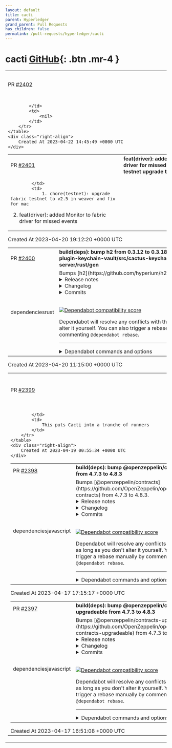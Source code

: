 ```yaml
---
layout: default
title: cacti
parent: Hyperledger
grand_parent: Pull Requests
has_children: false
permalink: /pull-requests/hyperledger/cacti
---
```


# cacti <span class="fs-3 right-align">[GitHub](https://github.com/hyperledger/cacti){: .btn .mr-4 }</span>


<div>
    <table>
        <tr>
            <td>
                PR <a href="https://github.com/hyperledger/cacti/pull/2402" class=".btn">#2402</a>
            </td>
            <td>
                <b>
                    chore(ci): revert to free runners
                </b>
            </td>
        </tr>
        <tr>
            <td>
                
            </td>
            <td>
                <nil>
            </td>
        </tr>
    </table>
    <div class="right-align">
        Created At 2023-04-22 14:45:49 +0000 UTC
    </div>
</div>

<div>
    <table>
        <tr>
            <td>
                PR <a href="https://github.com/hyperledger/cacti/pull/2401" class=".btn">#2401</a>
            </td>
            <td>
                <b>
                    feat(driver): added Monitor to fabric driver for missed events and fabric testnet upgrade to 2.5
                </b>
            </td>
        </tr>
        <tr>
            <td>
                
            </td>
            <td>
                1. chore(testnet): upgrade fabric testnet to v2.5 in weaver and fix for mac
2. feat(driver): added Monitor to fabric driver for missed events
            </td>
        </tr>
    </table>
    <div class="right-align">
        Created At 2023-04-20 19:12:20 +0000 UTC
    </div>
</div>

<div>
    <table>
        <tr>
            <td>
                PR <a href="https://github.com/hyperledger/cacti/pull/2400" class=".btn">#2400</a>
            </td>
            <td>
                <b>
                    build(deps): bump h2 from 0.3.12 to 0.3.18 in /packages/cactus-plugin-keychain-vault/src/cactus-keychain-vault-server/rust/gen
                </b>
            </td>
        </tr>
        <tr>
            <td>
                <span class="chip">dependencies</span><span class="chip">rust</span>
            </td>
            <td>
                Bumps [h2](https://github.com/hyperium/h2) from 0.3.12 to 0.3.18.
<details>
<summary>Release notes</summary>
<p><em>Sourced from <a href="https://github.com/hyperium/h2/releases">h2's releases</a>.</em></p>
<blockquote>
<h2>v0.3.18</h2>
<h2>What's Changed</h2>
<ul>
<li>fix: pending-accept remotely-reset streams pattern was checking is_local by <a href="https://github.com/seanmonstar"><code>@​seanmonstar</code></a> in <a href="https://redirect.github.com/hyperium/h2/pull/676">hyperium/h2#676</a></li>
</ul>
<h2>v0.3.17</h2>
<h2>What's Changed</h2>
<ul>
<li>Add <code>Error::is_library()</code> method to check if the originated inside <code>h2</code>.</li>
<li>Add <code>max_pending_accept_reset_streams(usize)</code> option to client and server
builders.</li>
<li>Fix theoretical memory growth when receiving too many HEADERS and then
RST_STREAM frames faster than an application can accept them off the queue.
(CVE-2023-26964)</li>
</ul>
<h2>v0.3.16</h2>
<h2>What's Changed</h2>
<ul>
<li>Set <code>Protocol</code> extension on requests when received Extended CONNECT requests.</li>
<li>Remove <code>B: Unpin + 'static</code> bound requiremented of bufs</li>
<li>Fix releasing of frames when stream is finished, reducing memory usage.</li>
<li>Fix panic when trying to send data and connection window is available, but stream window is not.</li>
<li>Fix spurious wakeups when stream capacity is not available.</li>
</ul>
<h2>New Contributors</h2>
<ul>
<li><a href="https://github.com/vi"><code>@​vi</code></a> made their first contribution in <a href="https://redirect.github.com/hyperium/h2/pull/646">hyperium/h2#646</a></li>
<li><a href="https://github.com/silence-coding"><code>@​silence-coding</code></a> made their first contribution in <a href="https://redirect.github.com/hyperium/h2/pull/651">hyperium/h2#651</a></li>
<li><a href="https://github.com/gtsiam"><code>@​gtsiam</code></a> made their first contribution in <a href="https://redirect.github.com/hyperium/h2/pull/649">hyperium/h2#649</a></li>
<li><a href="https://github.com/howardjohn"><code>@​howardjohn</code></a> made their first contribution in <a href="https://redirect.github.com/hyperium/h2/pull/658">hyperium/h2#658</a></li>
<li><a href="https://github.com/cloneable"><code>@​cloneable</code></a> made their first contribution in <a href="https://redirect.github.com/hyperium/h2/pull/655">hyperium/h2#655</a></li>
<li><a href="https://github.com/aftersnow"><code>@​aftersnow</code></a> made their first contribution in <a href="https://redirect.github.com/hyperium/h2/pull/657">hyperium/h2#657</a></li>
<li><a href="https://github.com/vadim-eg"><code>@​vadim-eg</code></a> made their first contribution in <a href="https://redirect.github.com/hyperium/h2/pull/661">hyperium/h2#661</a></li>
</ul>
<h2>v0.3.15</h2>
<h2>What's Changed</h2>
<ul>
<li>Remove <code>B: Buf</code> bound on <code>SendStream</code>'s parameter by <a href="https://github.com/djkoloski"><code>@​djkoloski</code></a> in <a href="https://redirect.github.com/hyperium/h2/pull/614">hyperium/h2#614</a></li>
<li>add accessor for StreamId u32 by <a href="https://github.com/ehaydenr"><code>@​ehaydenr</code></a> in <a href="https://redirect.github.com/hyperium/h2/pull/639">hyperium/h2#639</a></li>
</ul>
<h2>New Contributors</h2>
<ul>
<li><a href="https://github.com/ehaydenr"><code>@​ehaydenr</code></a> made their first contribution in <a href="https://redirect.github.com/hyperium/h2/pull/639">hyperium/h2#639</a></li>
</ul>
<h2>v0.3.14</h2>
<ul>
<li>Add <code>Error::is_reset</code> function.</li>
<li>Bump MSRV to Rust 1.56.</li>
<li>Return <code>RST_STREAM(NO_ERROR)</code> when the server early responds.</li>
</ul>
<h2>New Contributors</h2>
<ul>
<li><a href="https://github.com/djkoloski"><code>@​djkoloski</code></a> made their first contribution in <a href="https://redirect.github.com/hyperium/h2/pull/616">hyperium/h2#616</a></li>
<li><a href="https://github.com/bruceg"><code>@​bruceg</code></a> made their first contribution in <a href="https://redirect.github.com/hyperium/h2/pull/618">hyperium/h2#618</a></li>
<li><a href="https://github.com/ryanrussell"><code>@​ryanrussell</code></a> made their first contribution in <a href="https://redirect.github.com/hyperium/h2/pull/620">hyperium/h2#620</a></li>
<li><a href="https://github.com/kckeiks"><code>@​kckeiks</code></a> made their first contribution in <a href="https://redirect.github.com/hyperium/h2/pull/625">hyperium/h2#625</a></li>
<li><a href="https://github.com/erebe"><code>@​erebe</code></a> made their first contribution in <a href="https://redirect.github.com/hyperium/h2/pull/634">hyperium/h2#634</a></li>
</ul>
<!-- raw HTML omitted -->
</blockquote>
<p>... (truncated)</p>
</details>
<details>
<summary>Changelog</summary>
<p><em>Sourced from <a href="https://github.com/hyperium/h2/blob/master/CHANGELOG.md">h2's changelog</a>.</em></p>
<blockquote>
<h1>0.3.18 (April 17, 2023)</h1>
<ul>
<li>Fix panic because of opposite check in <code>is_remote_local()</code>.</li>
</ul>
<h1>0.3.17 (April 13, 2023)</h1>
<ul>
<li>Add <code>Error::is_library()</code> method to check if the originated inside <code>h2</code>.</li>
<li>Add <code>max_pending_accept_reset_streams(usize)</code> option to client and server
builders.</li>
<li>Fix theoretical memory growth when receiving too many HEADERS and then
RST_STREAM frames faster than an application can accept them off the queue.
(CVE-2023-26964)</li>
</ul>
<h1>0.3.16 (February 27, 2023)</h1>
<ul>
<li>Set <code>Protocol</code> extension on requests when received Extended CONNECT requests.</li>
<li>Remove <code>B: Unpin + 'static</code> bound requiremented of bufs</li>
<li>Fix releasing of frames when stream is finished, reducing memory usage.</li>
<li>Fix panic when trying to send data and connection window is available, but stream window is not.</li>
<li>Fix spurious wakeups when stream capacity is not available.</li>
</ul>
<h1>0.3.15 (October 21, 2022)</h1>
<ul>
<li>Remove <code>B: Buf</code> bound on <code>SendStream</code>'s parameter</li>
<li>add accessor for <code>StreamId</code> u32</li>
</ul>
<h1>0.3.14 (August 16, 2022)</h1>
<ul>
<li>Add <code>Error::is_reset</code> function.</li>
<li>Bump MSRV to Rust 1.56.</li>
<li>Return <code>RST_STREAM(NO_ERROR)</code> when the server early responds.</li>
</ul>
<h1>0.3.13 (March 31, 2022)</h1>
<ul>
<li>Update private internal <code>tokio-util</code> dependency.</li>
</ul>
</blockquote>
</details>
<details>
<summary>Commits</summary>
<ul>
<li><a href="https://github.com/hyperium/h2/commit/1b9f0704ff24d5f7939d16162082c5a764a0bfaa"><code>1b9f070</code></a> v0.3.18</li>
<li><a href="https://github.com/hyperium/h2/commit/1c6fa285afe436ca2a1f8abd38a6389353f360b6"><code>1c6fa28</code></a> fix: pending-accept remotely-reset streams pattern was checking is_local</li>
<li><a href="https://github.com/hyperium/h2/commit/af4bcacf6d3770e9e3dc10fdc631fc8c0bdd472b"><code>af4bcac</code></a> v0.3.17</li>
<li><a href="https://github.com/hyperium/h2/commit/d3f37e9fbad6608ba74419c355eb1892bd55d977"><code>d3f37e9</code></a> feat: add <code>max_pending_accept_reset_streams(n)</code> options</li>
<li><a href="https://github.com/hyperium/h2/commit/5bc8e72e5fcbd8ae2d3d9bc78a1c0ef0040bcc39"><code>5bc8e72</code></a> fix: limit the amount of pending-accept reset streams</li>
<li><a href="https://github.com/hyperium/h2/commit/8088ca658d90a3874fb6b136b85776424265295b"><code>8088ca6</code></a> feat: add Error::is_library method</li>
<li><a href="https://github.com/hyperium/h2/commit/481c31d5283bf32b90c83388c037494548934971"><code>481c31d</code></a> chore: Use Cargo metadata for the MSRV build job</li>
<li><a href="https://github.com/hyperium/h2/commit/d3d50ef8123f0a1b6d16faa2d9edc01418da7c00"><code>d3d50ef</code></a> chore: Replace unmaintained/outdated GitHub Actions</li>
<li><a href="https://github.com/hyperium/h2/commit/45b9bccdfcb26cfe9907123a1e975a22eb84c44f"><code>45b9bcc</code></a> chore: set rust-version in Cargo.toml (<a href="https://redirect.github.com/hyperium/h2/issues/664">#664</a>)</li>
<li><a href="https://github.com/hyperium/h2/commit/b9dcd39915420ab1d9f4a8ad0f96c86af8f86558"><code>b9dcd39</code></a> v0.3.16</li>
<li>Additional commits viewable in <a href="https://github.com/hyperium/h2/compare/v0.3.12...v0.3.18">compare view</a></li>
</ul>
</details>
<br />


[![Dependabot compatibility score](https://dependabot-badges.githubapp.com/badges/compatibility_score?dependency-name=h2&package-manager=cargo&previous-version=0.3.12&new-version=0.3.18)](https://docs.github.com/en/github/managing-security-vulnerabilities/about-dependabot-security-updates#about-compatibility-scores)

Dependabot will resolve any conflicts with this PR as long as you don't alter it yourself. You can also trigger a rebase manually by commenting `@dependabot rebase`.

[//]: # (dependabot-automerge-start)
[//]: # (dependabot-automerge-end)

---

<details>
<summary>Dependabot commands and options</summary>
<br />

You can trigger Dependabot actions by commenting on this PR:
- `@dependabot rebase` will rebase this PR
- `@dependabot recreate` will recreate this PR, overwriting any edits that have been made to it
- `@dependabot merge` will merge this PR after your CI passes on it
- `@dependabot squash and merge` will squash and merge this PR after your CI passes on it
- `@dependabot cancel merge` will cancel a previously requested merge and block automerging
- `@dependabot reopen` will reopen this PR if it is closed
- `@dependabot close` will close this PR and stop Dependabot recreating it. You can achieve the same result by closing it manually
- `@dependabot ignore this major version` will close this PR and stop Dependabot creating any more for this major version (unless you reopen the PR or upgrade to it yourself)
- `@dependabot ignore this minor version` will close this PR and stop Dependabot creating any more for this minor version (unless you reopen the PR or upgrade to it yourself)
- `@dependabot ignore this dependency` will close this PR and stop Dependabot creating any more for this dependency (unless you reopen the PR or upgrade to it yourself)
You can disable automated security fix PRs for this repo from the [Security Alerts page](https://github.com/hyperledger/cacti/network/alerts).

</details>
            </td>
        </tr>
    </table>
    <div class="right-align">
        Created At 2023-04-20 11:15:00 +0000 UTC
    </div>
</div>

<div>
    <table>
        <tr>
            <td>
                PR <a href="https://github.com/hyperledger/cacti/pull/2399" class=".btn">#2399</a>
            </td>
            <td>
                <b>
                    chore(ci): move to dedicated Cacti runners
                </b>
            </td>
        </tr>
        <tr>
            <td>
                
            </td>
            <td>
                This puts Cacti into a tranche of runners
            </td>
        </tr>
    </table>
    <div class="right-align">
        Created At 2023-04-19 00:55:34 +0000 UTC
    </div>
</div>

<div>
    <table>
        <tr>
            <td>
                PR <a href="https://github.com/hyperledger/cacti/pull/2398" class=".btn">#2398</a>
            </td>
            <td>
                <b>
                    build(deps): bump @openzeppelin/contracts from 4.7.3 to 4.8.3
                </b>
            </td>
        </tr>
        <tr>
            <td>
                <span class="chip">dependencies</span><span class="chip">javascript</span>
            </td>
            <td>
                Bumps [@openzeppelin/contracts](https://github.com/OpenZeppelin/openzeppelin-contracts) from 4.7.3 to 4.8.3.
<details>
<summary>Release notes</summary>
<p><em>Sourced from <a href="https://github.com/OpenZeppelin/openzeppelin-contracts/releases"><code>@​openzeppelin/contracts</code>'s releases</a>.</em></p>
<blockquote>
<h2>v4.8.3</h2>
<blockquote>
<p><strong>Note</strong>
This release contains fixes for <a href="https://github.com/OpenZeppelin/openzeppelin-contracts/security/advisories/GHSA-mx2q-35m2-x2rh">https://github.com/OpenZeppelin/openzeppelin-contracts/security/advisories/GHSA-mx2q-35m2-x2rh</a> and <a href="https://github.com/OpenZeppelin/openzeppelin-contracts/security/advisories/GHSA-93hq-5wgc-jc82">https://github.com/OpenZeppelin/openzeppelin-contracts/security/advisories/GHSA-93hq-5wgc-jc82</a>.</p>
</blockquote>
<ul>
<li><code>GovernorCompatibilityBravo</code>: Fix encoding of proposal data when signatures are missing.</li>
<li><code>TransparentUpgradeableProxy</code>: Fix transparency in case of selector clash with non-decodable calldata or payable mutability. (<a href="https://redirect.github.com/OpenZeppelin/openzeppelin-contracts/pull/4154">#4154</a>)</li>
</ul>
<h2>v4.8.2</h2>
<blockquote>
<p><strong>Note</strong>
This release contains a fix for <a href="https://github.com/OpenZeppelin/openzeppelin-contracts/security/advisories/GHSA-878m-3g6q-594q">https://github.com/OpenZeppelin/openzeppelin-contracts/security/advisories/GHSA-878m-3g6q-594q</a>.</p>
</blockquote>
<ul>
<li><code>ERC721Consecutive</code>: Fixed a bug when <code>_mintConsecutive</code> is used for batches of size 1 that could lead to balance overflow. Refer to the breaking changes section in the changelog for a note on the behavior of <code>ERC721._beforeTokenTransfer</code>.</li>
</ul>
<h3>Breaking changes</h3>
<ul>
<li><code>ERC721</code>: The internal function <code>_beforeTokenTransfer</code> no longer updates balances, which it previously did when <code>batchSize</code> was greater than 1. This change has no consequence unless a custom ERC721 extension is explicitly invoking <code>_beforeTokenTransfer</code>. Balance updates in extensions must now be done explicitly using <code>__unsafe_increaseBalance</code>, with a name that indicates that there is an invariant that has to be manually verified.</li>
</ul>
<h2>v4.8.1</h2>
<ul>
<li><code>ERC4626</code>: Use staticcall instead of call when fetching underlying ERC-20 decimals. (<a href="https://redirect.github.com/OpenZeppelin/openzeppelin-contracts/pull/3943">#3943</a>)</li>
</ul>
<h2>v4.8.0</h2>
<blockquote>
<p><strong>Note</strong>
Don't miss the section on <strong>Breaking changes</strong> at the end.</p>
</blockquote>
<ul>
<li><code>TimelockController</code>: Added a new <code>admin</code> constructor parameter that is assigned the admin role instead of the deployer account. (<a href="https://redirect.github.com/OpenZeppelin/openzeppelin-contracts/pull/3722">#3722</a>)</li>
<li><code>Initializable</code>: add internal functions <code>_getInitializedVersion</code> and <code>_isInitializing</code> (<a href="https://redirect.github.com/OpenZeppelin/openzeppelin-contracts/pull/3598">#3598</a>)</li>
<li><code>ERC165Checker</code>: add <code>supportsERC165InterfaceUnchecked</code> for consulting individual interfaces without the full ERC165 protocol. (<a href="https://redirect.github.com/OpenZeppelin/openzeppelin-contracts/pull/3339">#3339</a>)</li>
<li><code>Address</code>: optimize <code>functionCall</code> by calling <code>functionCallWithValue</code> directly. (<a href="https://redirect.github.com/OpenZeppelin/openzeppelin-contracts/pull/3468">#3468</a>)</li>
<li><code>Address</code>: optimize <code>functionCall</code> functions by checking contract size only if there is no returned data. (<a href="https://redirect.github.com/OpenZeppelin/openzeppelin-contracts/pull/3469">#3469</a>)</li>
<li><code>Governor</code>: make the <code>relay</code> function payable, and add support for EOA payments. (<a href="https://redirect.github.com/OpenZeppelin/openzeppelin-contracts/pull/3730">#3730</a>)</li>
<li><code>GovernorCompatibilityBravo</code>: remove unused <code>using</code> statements. (<a href="https://redirect.github.com/OpenZeppelin/openzeppelin-contracts/pull/3506">#3506</a>)</li>
<li><code>ERC20</code>: optimize <code>_transfer</code>, <code>_mint</code> and <code>_burn</code> by using <code>unchecked</code> arithmetic when possible. (<a href="https://redirect.github.com/OpenZeppelin/openzeppelin-contracts/pull/3513">#3513</a>)</li>
<li><code>ERC20Votes</code>, <code>ERC721Votes</code>: optimize <code>getPastVotes</code> for looking up recent checkpoints. (<a href="https://redirect.github.com/OpenZeppelin/openzeppelin-contracts/pull/3673">#3673</a>)</li>
<li><code>ERC20FlashMint</code>: add an internal <code>_flashFee</code> function for overriding. (<a href="https://redirect.github.com/OpenZeppelin/openzeppelin-contracts/pull/3551">#3551</a>)</li>
<li><code>ERC4626</code>: use the same <code>decimals()</code> as the underlying asset by default (if available). (<a href="https://redirect.github.com/OpenZeppelin/openzeppelin-contracts/pull/3639">#3639</a>)</li>
<li><code>ERC4626</code>: add internal <code>_initialConvertToShares</code> and <code>_initialConvertToAssets</code> functions to customize empty vaults behavior. (<a href="https://redirect.github.com/OpenZeppelin/openzeppelin-contracts/pull/3639">#3639</a>)</li>
<li><code>ERC721</code>: optimize transfers by making approval clearing implicit instead of emitting an event. (<a href="https://redirect.github.com/OpenZeppelin/openzeppelin-contracts/pull/3481">#3481</a>)</li>
<li><code>ERC721</code>: optimize burn by making approval clearing implicit instead of emitting an event. (<a href="https://redirect.github.com/OpenZeppelin/openzeppelin-contracts/pull/3538">#3538</a>)</li>
<li><code>ERC721</code>: Fix balance accounting when a custom <code>_beforeTokenTransfer</code> hook results in a transfer of the token under consideration. (<a href="https://redirect.github.com/OpenZeppelin/openzeppelin-contracts/pull/3611">#3611</a>)</li>
<li><code>ERC721</code>: use unchecked arithmetic for balance updates. (<a href="https://redirect.github.com/OpenZeppelin/openzeppelin-contracts/pull/3524">#3524</a>)</li>
<li><code>ERC721Consecutive</code>: Implementation of EIP-2309 that allows batch minting of ERC721 tokens during construction. (<a href="https://redirect.github.com/OpenZeppelin/openzeppelin-contracts/pull/3311">#3311</a>)</li>
<li><code>ReentrancyGuard</code>: Reduce code size impact of the modifier by using internal functions. (<a href="https://redirect.github.com/OpenZeppelin/openzeppelin-contracts/pull/3515">#3515</a>)</li>
<li><code>SafeCast</code>: optimize downcasting of signed integers. (<a href="https://redirect.github.com/OpenZeppelin/openzeppelin-contracts/pull/3565">#3565</a>)</li>
<li><code>ECDSA</code>: Remove redundant check on the <code>v</code> value. (<a href="https://redirect.github.com/OpenZeppelin/openzeppelin-contracts/pull/3591">#3591</a>)</li>
<li><code>VestingWallet</code>: add <code>releasable</code> getters. (<a href="https://redirect.github.com/OpenZeppelin/openzeppelin-contracts/pull/3580">#3580</a>)</li>
<li><code>VestingWallet</code>: remove unused library <code>Math.sol</code>. (<a href="https://redirect.github.com/OpenZeppelin/openzeppelin-contracts/pull/3605">#3605</a>)</li>
<li><code>VestingWallet</code>: make constructor payable. (<a href="https://redirect.github.com/OpenZeppelin/openzeppelin-contracts/pull/3665">#3665</a>)</li>
<li><code>Create2</code>: optimize address computation by using assembly instead of <code>abi.encodePacked</code>. (<a href="https://redirect.github.com/OpenZeppelin/openzeppelin-contracts/pull/3600">#3600</a>)</li>
<li><code>Clones</code>: optimized the assembly to use only the scratch space during deployments, and optimized <code>predictDeterministicAddress</code> to use fewer operations. (<a href="https://redirect.github.com/OpenZeppelin/openzeppelin-contracts/pull/3640">#3640</a>)</li>
<li><code>Checkpoints</code>: Use procedural generation to support multiple key/value lengths. (<a href="https://redirect.github.com/OpenZeppelin/openzeppelin-contracts/pull/3589">#3589</a>)</li>
</ul>
<!-- raw HTML omitted -->
</blockquote>
<p>... (truncated)</p>
</details>
<details>
<summary>Changelog</summary>
<p><em>Sourced from <a href="https://github.com/OpenZeppelin/openzeppelin-contracts/blob/v4.8.3/CHANGELOG.md"><code>@​openzeppelin/contracts</code>'s changelog</a>.</em></p>
<blockquote>
<h2>4.8.3 (2023-04-13)</h2>
<ul>
<li><code>GovernorCompatibilityBravo</code>: Fix encoding of proposal data when signatures are missing.</li>
<li><code>TransparentUpgradeableProxy</code>: Fix transparency in case of selector clash with non-decodable calldata or payable mutability. (<a href="https://redirect.github.com/OpenZeppelin/openzeppelin-contracts/pull/4154">#4154</a>)</li>
</ul>
<h2>4.8.2 (2023-03-02)</h2>
<ul>
<li><code>ERC721Consecutive</code>: Fixed a bug when <code>_mintConsecutive</code> is used for batches of size 1 that could lead to balance overflow. Refer to the breaking changes section in the changelog for a note on the behavior of <code>ERC721._beforeTokenTransfer</code>.</li>
</ul>
<h3>Breaking changes</h3>
<ul>
<li><code>ERC721</code>: The internal function <code>_beforeTokenTransfer</code> no longer updates balances, which it previously did when <code>batchSize</code> was greater than 1. This change has no consequence unless a custom ERC721 extension is explicitly invoking <code>_beforeTokenTransfer</code>. Balance updates in extensions must now be done explicitly using <code>__unsafe_increaseBalance</code>, with a name that indicates that there is an invariant that has to be manually verified.</li>
</ul>
<h2>4.8.1 (2023-01-13)</h2>
<ul>
<li><code>ERC4626</code>: Use staticcall instead of call when fetching underlying ERC-20 decimals. (<a href="https://redirect.github.com/OpenZeppelin/openzeppelin-contracts/pull/3943">#3943</a>)</li>
</ul>
<h2>4.8.0 (2022-11-08)</h2>
<ul>
<li><code>TimelockController</code>: Added a new <code>admin</code> constructor parameter that is assigned the admin role instead of the deployer account. (<a href="https://redirect.github.com/OpenZeppelin/openzeppelin-contracts/pull/3722">#3722</a>)</li>
<li><code>Initializable</code>: add internal functions <code>_getInitializedVersion</code> and <code>_isInitializing</code> (<a href="https://redirect.github.com/OpenZeppelin/openzeppelin-contracts/pull/3598">#3598</a>)</li>
<li><code>ERC165Checker</code>: add <code>supportsERC165InterfaceUnchecked</code> for consulting individual interfaces without the full ERC165 protocol. (<a href="https://redirect.github.com/OpenZeppelin/openzeppelin-contracts/pull/3339">#3339</a>)</li>
<li><code>Address</code>: optimize <code>functionCall</code> by calling <code>functionCallWithValue</code> directly. (<a href="https://redirect.github.com/OpenZeppelin/openzeppelin-contracts/pull/3468">#3468</a>)</li>
<li><code>Address</code>: optimize <code>functionCall</code> functions by checking contract size only if there is no returned data. (<a href="https://redirect.github.com/OpenZeppelin/openzeppelin-contracts/pull/3469">#3469</a>)</li>
<li><code>Governor</code>: make the <code>relay</code> function payable, and add support for EOA payments. (<a href="https://redirect.github.com/OpenZeppelin/openzeppelin-contracts/pull/3730">#3730</a>)</li>
<li><code>GovernorCompatibilityBravo</code>: remove unused <code>using</code> statements. (<a href="https://redirect.github.com/OpenZeppelin/openzeppelin-contracts/pull/3506">#3506</a>)</li>
<li><code>ERC20</code>: optimize <code>_transfer</code>, <code>_mint</code> and <code>_burn</code> by using <code>unchecked</code> arithmetic when possible. (<a href="https://redirect.github.com/OpenZeppelin/openzeppelin-contracts/pull/3513">#3513</a>)</li>
<li><code>ERC20Votes</code>, <code>ERC721Votes</code>: optimize <code>getPastVotes</code> for looking up recent checkpoints. (<a href="https://redirect.github.com/OpenZeppelin/openzeppelin-contracts/pull/3673">#3673</a>)</li>
<li><code>ERC20FlashMint</code>: add an internal <code>_flashFee</code> function for overriding. (<a href="https://redirect.github.com/OpenZeppelin/openzeppelin-contracts/pull/3551">#3551</a>)</li>
<li><code>ERC4626</code>: use the same <code>decimals()</code> as the underlying asset by default (if available). (<a href="https://redirect.github.com/OpenZeppelin/openzeppelin-contracts/pull/3639">#3639</a>)</li>
<li><code>ERC4626</code>: add internal <code>_initialConvertToShares</code> and <code>_initialConvertToAssets</code> functions to customize empty vaults behavior. (<a href="https://redirect.github.com/OpenZeppelin/openzeppelin-contracts/pull/3639">#3639</a>)</li>
<li><code>ERC721</code>: optimize transfers by making approval clearing implicit instead of emitting an event. (<a href="https://redirect.github.com/OpenZeppelin/openzeppelin-contracts/pull/3481">#3481</a>)</li>
<li><code>ERC721</code>: optimize burn by making approval clearing implicit instead of emitting an event. (<a href="https://redirect.github.com/OpenZeppelin/openzeppelin-contracts/pull/3538">#3538</a>)</li>
<li><code>ERC721</code>: Fix balance accounting when a custom <code>_beforeTokenTransfer</code> hook results in a transfer of the token under consideration. (<a href="https://redirect.github.com/OpenZeppelin/openzeppelin-contracts/pull/3611">#3611</a>)</li>
<li><code>ERC721</code>: use unchecked arithmetic for balance updates. (<a href="https://redirect.github.com/OpenZeppelin/openzeppelin-contracts/pull/3524">#3524</a>)</li>
<li><code>ERC721Consecutive</code>: Implementation of EIP-2309 that allows batch minting of ERC721 tokens during construction. (<a href="https://redirect.github.com/OpenZeppelin/openzeppelin-contracts/pull/3311">#3311</a>)</li>
<li><code>ReentrancyGuard</code>: Reduce code size impact of the modifier by using internal functions. (<a href="https://redirect.github.com/OpenZeppelin/openzeppelin-contracts/pull/3515">#3515</a>)</li>
<li><code>SafeCast</code>: optimize downcasting of signed integers. (<a href="https://redirect.github.com/OpenZeppelin/openzeppelin-contracts/pull/3565">#3565</a>)</li>
<li><code>ECDSA</code>: Remove redundant check on the <code>v</code> value. (<a href="https://redirect.github.com/OpenZeppelin/openzeppelin-contracts/pull/3591">#3591</a>)</li>
<li><code>VestingWallet</code>: add <code>releasable</code> getters. (<a href="https://redirect.github.com/OpenZeppelin/openzeppelin-contracts/pull/3580">#3580</a>)</li>
<li><code>VestingWallet</code>: remove unused library <code>Math.sol</code>. (<a href="https://redirect.github.com/OpenZeppelin/openzeppelin-contracts/pull/3605">#3605</a>)</li>
<li><code>VestingWallet</code>: make constructor payable. (<a href="https://redirect.github.com/OpenZeppelin/openzeppelin-contracts/pull/3665">#3665</a>)</li>
<li><code>Create2</code>: optimize address computation by using assembly instead of <code>abi.encodePacked</code>. (<a href="https://redirect.github.com/OpenZeppelin/openzeppelin-contracts/pull/3600">#3600</a>)</li>
<li><code>Clones</code>: optimized the assembly to use only the scratch space during deployments, and optimized <code>predictDeterministicAddress</code> to use fewer operations. (<a href="https://redirect.github.com/OpenZeppelin/openzeppelin-contracts/pull/3640">#3640</a>)</li>
<li><code>Checkpoints</code>: Use procedural generation to support multiple key/value lengths. (<a href="https://redirect.github.com/OpenZeppelin/openzeppelin-contracts/pull/3589">#3589</a>)</li>
<li><code>Checkpoints</code>: Add new lookup mechanisms. (<a href="https://redirect.github.com/OpenZeppelin/openzeppelin-contracts/pull/3589">#3589</a>)</li>
<li><code>Arrays</code>: Add <code>unsafeAccess</code> functions that allow reading and writing to an element in a storage array bypassing Solidity's &quot;out-of-bounds&quot; check. (<a href="https://redirect.github.com/OpenZeppelin/openzeppelin-contracts/pull/3589">#3589</a>)</li>
<li><code>Strings</code>: optimize <code>toString</code>. (<a href="https://redirect.github.com/OpenZeppelin/openzeppelin-contracts/pull/3573">#3573</a>)</li>
<li><code>Ownable2Step</code>: extension of <code>Ownable</code> that makes the ownership transfers a two step process. (<a href="https://redirect.github.com/OpenZeppelin/openzeppelin-contracts/pull/3620">#3620</a>)</li>
<li><code>Math</code> and <code>SignedMath</code>: optimize function <code>max</code> by using <code>&gt;</code> instead of <code>&gt;=</code>. (<a href="https://redirect.github.com/OpenZeppelin/openzeppelin-contracts/pull/3679">#3679</a>)</li>
</ul>
<!-- raw HTML omitted -->
</blockquote>
<p>... (truncated)</p>
</details>
<details>
<summary>Commits</summary>
<ul>
<li><a href="https://github.com/OpenZeppelin/openzeppelin-contracts/commit/0a25c1940ca220686588c4af3ec526f725fe2582"><code>0a25c19</code></a> 4.8.3</li>
<li><a href="https://github.com/OpenZeppelin/openzeppelin-contracts/commit/7bdd255a0594b5fd907a364c177cc2fea401332c"><code>7bdd255</code></a> Update changelog</li>
<li><a href="https://github.com/OpenZeppelin/openzeppelin-contracts/commit/ea595f59605534945a3d349a2f86a26fc7d3b9d1"><code>ea595f5</code></a> Merge pull request from GHSA-93hq-5wgc-jc82</li>
<li><a href="https://github.com/OpenZeppelin/openzeppelin-contracts/commit/61b45a28500e6996fc980c1101b9e0d321f80243"><code>61b45a2</code></a> Improve docs for transparent proxy (<a href="https://redirect.github.com/OpenZeppelin/openzeppelin-contracts/issues/4181">#4181</a>)</li>
<li><a href="https://github.com/OpenZeppelin/openzeppelin-contracts/commit/db9ee953a17166a51fff42b3c4a29203ef92a492"><code>db9ee95</code></a> Merge changesets for transparency improvements (<a href="https://redirect.github.com/OpenZeppelin/openzeppelin-contracts/issues/4165">#4165</a>)</li>
<li><a href="https://github.com/OpenZeppelin/openzeppelin-contracts/commit/c01ea99123a9be7494557b6b2ca5942c6be487f9"><code>c01ea99</code></a> Fix TransparentUpgradeableProxy's transparency (<a href="https://redirect.github.com/OpenZeppelin/openzeppelin-contracts/issues/4154">#4154</a>)</li>
<li><a href="https://github.com/OpenZeppelin/openzeppelin-contracts/commit/8dfeb5d79e6a31dce4ddcd6983db0e0456a02cf2"><code>8dfeb5d</code></a> Improve TransparentUpgradeableProxy's transparency (<a href="https://redirect.github.com/OpenZeppelin/openzeppelin-contracts/issues/3977">#3977</a>)</li>
<li><a href="https://github.com/OpenZeppelin/openzeppelin-contracts/commit/9eee01c5a2757fa9bf8421a2810776b885995d2f"><code>9eee01c</code></a> Bump and pin Forge Std submodule (<a href="https://redirect.github.com/OpenZeppelin/openzeppelin-contracts/issues/4102">#4102</a>)</li>
<li><a href="https://github.com/OpenZeppelin/openzeppelin-contracts/commit/d00acef4059807535af0bd0dd0ddf619747a044b"><code>d00acef</code></a> 4.8.2</li>
<li><a href="https://github.com/OpenZeppelin/openzeppelin-contracts/commit/ab9cc4c4dbdd3be4a2e0935a76c160b31fb9deba"><code>ab9cc4c</code></a> Ignore reentrancy in<code>executeBatch</code> and update Slither config (<a href="https://redirect.github.com/OpenZeppelin/openzeppelin-contracts/issues/3955">#3955</a>)</li>
<li>Additional commits viewable in <a href="https://github.com/OpenZeppelin/openzeppelin-contracts/compare/v4.7.3...v4.8.3">compare view</a></li>
</ul>
</details>
<br />


[![Dependabot compatibility score](https://dependabot-badges.githubapp.com/badges/compatibility_score?dependency-name=@openzeppelin/contracts&package-manager=npm_and_yarn&previous-version=4.7.3&new-version=4.8.3)](https://docs.github.com/en/github/managing-security-vulnerabilities/about-dependabot-security-updates#about-compatibility-scores)

Dependabot will resolve any conflicts with this PR as long as you don't alter it yourself. You can also trigger a rebase manually by commenting `@dependabot rebase`.

[//]: # (dependabot-automerge-start)
[//]: # (dependabot-automerge-end)

---

<details>
<summary>Dependabot commands and options</summary>
<br />

You can trigger Dependabot actions by commenting on this PR:
- `@dependabot rebase` will rebase this PR
- `@dependabot recreate` will recreate this PR, overwriting any edits that have been made to it
- `@dependabot merge` will merge this PR after your CI passes on it
- `@dependabot squash and merge` will squash and merge this PR after your CI passes on it
- `@dependabot cancel merge` will cancel a previously requested merge and block automerging
- `@dependabot reopen` will reopen this PR if it is closed
- `@dependabot close` will close this PR and stop Dependabot recreating it. You can achieve the same result by closing it manually
- `@dependabot ignore this major version` will close this PR and stop Dependabot creating any more for this major version (unless you reopen the PR or upgrade to it yourself)
- `@dependabot ignore this minor version` will close this PR and stop Dependabot creating any more for this minor version (unless you reopen the PR or upgrade to it yourself)
- `@dependabot ignore this dependency` will close this PR and stop Dependabot creating any more for this dependency (unless you reopen the PR or upgrade to it yourself)
You can disable automated security fix PRs for this repo from the [Security Alerts page](https://github.com/hyperledger/cacti/network/alerts).

</details>
            </td>
        </tr>
    </table>
    <div class="right-align">
        Created At 2023-04-17 17:15:17 +0000 UTC
    </div>
</div>

<div>
    <table>
        <tr>
            <td>
                PR <a href="https://github.com/hyperledger/cacti/pull/2397" class=".btn">#2397</a>
            </td>
            <td>
                <b>
                    build(deps): bump @openzeppelin/contracts-upgradeable from 4.7.3 to 4.8.3
                </b>
            </td>
        </tr>
        <tr>
            <td>
                <span class="chip">dependencies</span><span class="chip">javascript</span>
            </td>
            <td>
                Bumps [@openzeppelin/contracts-upgradeable](https://github.com/OpenZeppelin/openzeppelin-contracts-upgradeable) from 4.7.3 to 4.8.3.
<details>
<summary>Release notes</summary>
<p><em>Sourced from <a href="https://github.com/OpenZeppelin/openzeppelin-contracts-upgradeable/releases"><code>@​openzeppelin/contracts-upgradeable</code>'s releases</a>.</em></p>
<blockquote>
<h2>v4.8.3</h2>
<blockquote>
<p><strong>Note</strong>
This release contains fixes for <a href="https://github.com/OpenZeppelin/openzeppelin-contracts/security/advisories/GHSA-mx2q-35m2-x2rh">https://github.com/OpenZeppelin/openzeppelin-contracts/security/advisories/GHSA-mx2q-35m2-x2rh</a> and <a href="https://github.com/OpenZeppelin/openzeppelin-contracts/security/advisories/GHSA-93hq-5wgc-jc82">https://github.com/OpenZeppelin/openzeppelin-contracts/security/advisories/GHSA-93hq-5wgc-jc82</a>.</p>
</blockquote>
<ul>
<li><code>GovernorCompatibilityBravo</code>: Fix encoding of proposal data when signatures are missing.</li>
<li><code>TransparentUpgradeableProxy</code>: Fix transparency in case of selector clash with non-decodable calldata or payable mutability. (<a href="https://redirect.github.com/OpenZeppelin/openzeppelin-contracts/pull/4154">#4154</a>)</li>
</ul>
<h2>v4.8.2</h2>
<blockquote>
<p><strong>Note</strong>
This release contains a fix for <a href="https://github.com/OpenZeppelin/openzeppelin-contracts/security/advisories/GHSA-878m-3g6q-594q">https://github.com/OpenZeppelin/openzeppelin-contracts/security/advisories/GHSA-878m-3g6q-594q</a>.</p>
</blockquote>
<ul>
<li><code>ERC721Consecutive</code>: Fixed a bug when <code>_mintConsecutive</code> is used for batches of size 1 that could lead to balance overflow. Refer to the breaking changes section in the changelog for a note on the behavior of <code>ERC721._beforeTokenTransfer</code>.</li>
</ul>
<h3>Breaking changes</h3>
<ul>
<li><code>ERC721</code>: The internal function <code>_beforeTokenTransfer</code> no longer updates balances, which it previously did when <code>batchSize</code> was greater than 1. This change has no consequence unless a custom ERC721 extension is explicitly invoking <code>_beforeTokenTransfer</code>. Balance updates in extensions must now be done explicitly using <code>__unsafe_increaseBalance</code>, with a name that indicates that there is an invariant that has to be manually verified.</li>
</ul>
<h2>v4.8.1</h2>
<ul>
<li><code>ERC4626</code>: Use staticcall instead of call when fetching underlying ERC-20 decimals. (<a href="https://redirect.github.com/OpenZeppelin/openzeppelin-contracts/pull/3943">#3943</a>)</li>
</ul>
<h2>v4.8.0</h2>
<blockquote>
<p><strong>Note</strong>
Don't miss the section on <strong>Breaking changes</strong> at the end.</p>
</blockquote>
<ul>
<li><code>TimelockController</code>: Added a new <code>admin</code> constructor parameter that is assigned the admin role instead of the deployer account. (<a href="https://redirect.github.com/OpenZeppelin/openzeppelin-contracts/pull/3722">#3722</a>)</li>
<li><code>Initializable</code>: add internal functions <code>_getInitializedVersion</code> and <code>_isInitializing</code> (<a href="https://redirect.github.com/OpenZeppelin/openzeppelin-contracts/pull/3598">#3598</a>)</li>
<li><code>ERC165Checker</code>: add <code>supportsERC165InterfaceUnchecked</code> for consulting individual interfaces without the full ERC165 protocol. (<a href="https://redirect.github.com/OpenZeppelin/openzeppelin-contracts/pull/3339">#3339</a>)</li>
<li><code>Address</code>: optimize <code>functionCall</code> by calling <code>functionCallWithValue</code> directly. (<a href="https://redirect.github.com/OpenZeppelin/openzeppelin-contracts/pull/3468">#3468</a>)</li>
<li><code>Address</code>: optimize <code>functionCall</code> functions by checking contract size only if there is no returned data. (<a href="https://redirect.github.com/OpenZeppelin/openzeppelin-contracts/pull/3469">#3469</a>)</li>
<li><code>Governor</code>: make the <code>relay</code> function payable, and add support for EOA payments. (<a href="https://redirect.github.com/OpenZeppelin/openzeppelin-contracts/pull/3730">#3730</a>)</li>
<li><code>GovernorCompatibilityBravo</code>: remove unused <code>using</code> statements. (<a href="https://redirect.github.com/OpenZeppelin/openzeppelin-contracts/pull/3506">#3506</a>)</li>
<li><code>ERC20</code>: optimize <code>_transfer</code>, <code>_mint</code> and <code>_burn</code> by using <code>unchecked</code> arithmetic when possible. (<a href="https://redirect.github.com/OpenZeppelin/openzeppelin-contracts/pull/3513">#3513</a>)</li>
<li><code>ERC20Votes</code>, <code>ERC721Votes</code>: optimize <code>getPastVotes</code> for looking up recent checkpoints. (<a href="https://redirect.github.com/OpenZeppelin/openzeppelin-contracts/pull/3673">#3673</a>)</li>
<li><code>ERC20FlashMint</code>: add an internal <code>_flashFee</code> function for overriding. (<a href="https://redirect.github.com/OpenZeppelin/openzeppelin-contracts/pull/3551">#3551</a>)</li>
<li><code>ERC4626</code>: use the same <code>decimals()</code> as the underlying asset by default (if available). (<a href="https://redirect.github.com/OpenZeppelin/openzeppelin-contracts/pull/3639">#3639</a>)</li>
<li><code>ERC4626</code>: add internal <code>_initialConvertToShares</code> and <code>_initialConvertToAssets</code> functions to customize empty vaults behavior. (<a href="https://redirect.github.com/OpenZeppelin/openzeppelin-contracts/pull/3639">#3639</a>)</li>
<li><code>ERC721</code>: optimize transfers by making approval clearing implicit instead of emitting an event. (<a href="https://redirect.github.com/OpenZeppelin/openzeppelin-contracts/pull/3481">#3481</a>)</li>
<li><code>ERC721</code>: optimize burn by making approval clearing implicit instead of emitting an event. (<a href="https://redirect.github.com/OpenZeppelin/openzeppelin-contracts/pull/3538">#3538</a>)</li>
<li><code>ERC721</code>: Fix balance accounting when a custom <code>_beforeTokenTransfer</code> hook results in a transfer of the token under consideration. (<a href="https://redirect.github.com/OpenZeppelin/openzeppelin-contracts/pull/3611">#3611</a>)</li>
<li><code>ERC721</code>: use unchecked arithmetic for balance updates. (<a href="https://redirect.github.com/OpenZeppelin/openzeppelin-contracts/pull/3524">#3524</a>)</li>
<li><code>ERC721Consecutive</code>: Implementation of EIP-2309 that allows batch minting of ERC721 tokens during construction. (<a href="https://redirect.github.com/OpenZeppelin/openzeppelin-contracts/pull/3311">#3311</a>)</li>
<li><code>ReentrancyGuard</code>: Reduce code size impact of the modifier by using internal functions. (<a href="https://redirect.github.com/OpenZeppelin/openzeppelin-contracts/pull/3515">#3515</a>)</li>
<li><code>SafeCast</code>: optimize downcasting of signed integers. (<a href="https://redirect.github.com/OpenZeppelin/openzeppelin-contracts/pull/3565">#3565</a>)</li>
<li><code>ECDSA</code>: Remove redundant check on the <code>v</code> value. (<a href="https://redirect.github.com/OpenZeppelin/openzeppelin-contracts/pull/3591">#3591</a>)</li>
<li><code>VestingWallet</code>: add <code>releasable</code> getters. (<a href="https://redirect.github.com/OpenZeppelin/openzeppelin-contracts/pull/3580">#3580</a>)</li>
<li><code>VestingWallet</code>: remove unused library <code>Math.sol</code>. (<a href="https://redirect.github.com/OpenZeppelin/openzeppelin-contracts/pull/3605">#3605</a>)</li>
<li><code>VestingWallet</code>: make constructor payable. (<a href="https://redirect.github.com/OpenZeppelin/openzeppelin-contracts/pull/3665">#3665</a>)</li>
<li><code>Create2</code>: optimize address computation by using assembly instead of <code>abi.encodePacked</code>. (<a href="https://redirect.github.com/OpenZeppelin/openzeppelin-contracts/pull/3600">#3600</a>)</li>
<li><code>Clones</code>: optimized the assembly to use only the scratch space during deployments, and optimized <code>predictDeterministicAddress</code> to use fewer operations. (<a href="https://redirect.github.com/OpenZeppelin/openzeppelin-contracts/pull/3640">#3640</a>)</li>
<li><code>Checkpoints</code>: Use procedural generation to support multiple key/value lengths. (<a href="https://redirect.github.com/OpenZeppelin/openzeppelin-contracts/pull/3589">#3589</a>)</li>
</ul>
<!-- raw HTML omitted -->
</blockquote>
<p>... (truncated)</p>
</details>
<details>
<summary>Changelog</summary>
<p><em>Sourced from <a href="https://github.com/OpenZeppelin/openzeppelin-contracts-upgradeable/blob/v4.8.3/CHANGELOG.md"><code>@​openzeppelin/contracts-upgradeable</code>'s changelog</a>.</em></p>
<blockquote>
<h2>4.8.3 (2023-04-13)</h2>
<ul>
<li><code>GovernorCompatibilityBravo</code>: Fix encoding of proposal data when signatures are missing.</li>
<li><code>TransparentUpgradeableProxy</code>: Fix transparency in case of selector clash with non-decodable calldata or payable mutability. (<a href="https://redirect.github.com/OpenZeppelin/openzeppelin-contracts/pull/4154">#4154</a>)</li>
</ul>
<h2>4.8.2 (2023-03-02)</h2>
<ul>
<li><code>ERC721Consecutive</code>: Fixed a bug when <code>_mintConsecutive</code> is used for batches of size 1 that could lead to balance overflow. Refer to the breaking changes section in the changelog for a note on the behavior of <code>ERC721._beforeTokenTransfer</code>.</li>
</ul>
<h3>Breaking changes</h3>
<ul>
<li><code>ERC721</code>: The internal function <code>_beforeTokenTransfer</code> no longer updates balances, which it previously did when <code>batchSize</code> was greater than 1. This change has no consequence unless a custom ERC721 extension is explicitly invoking <code>_beforeTokenTransfer</code>. Balance updates in extensions must now be done explicitly using <code>__unsafe_increaseBalance</code>, with a name that indicates that there is an invariant that has to be manually verified.</li>
</ul>
<h2>4.8.1 (2023-01-13)</h2>
<ul>
<li><code>ERC4626</code>: Use staticcall instead of call when fetching underlying ERC-20 decimals. (<a href="https://redirect.github.com/OpenZeppelin/openzeppelin-contracts/pull/3943">#3943</a>)</li>
</ul>
<h2>4.8.0 (2022-11-08)</h2>
<ul>
<li><code>TimelockController</code>: Added a new <code>admin</code> constructor parameter that is assigned the admin role instead of the deployer account. (<a href="https://redirect.github.com/OpenZeppelin/openzeppelin-contracts/pull/3722">#3722</a>)</li>
<li><code>Initializable</code>: add internal functions <code>_getInitializedVersion</code> and <code>_isInitializing</code> (<a href="https://redirect.github.com/OpenZeppelin/openzeppelin-contracts/pull/3598">#3598</a>)</li>
<li><code>ERC165Checker</code>: add <code>supportsERC165InterfaceUnchecked</code> for consulting individual interfaces without the full ERC165 protocol. (<a href="https://redirect.github.com/OpenZeppelin/openzeppelin-contracts/pull/3339">#3339</a>)</li>
<li><code>Address</code>: optimize <code>functionCall</code> by calling <code>functionCallWithValue</code> directly. (<a href="https://redirect.github.com/OpenZeppelin/openzeppelin-contracts/pull/3468">#3468</a>)</li>
<li><code>Address</code>: optimize <code>functionCall</code> functions by checking contract size only if there is no returned data. (<a href="https://redirect.github.com/OpenZeppelin/openzeppelin-contracts/pull/3469">#3469</a>)</li>
<li><code>Governor</code>: make the <code>relay</code> function payable, and add support for EOA payments. (<a href="https://redirect.github.com/OpenZeppelin/openzeppelin-contracts/pull/3730">#3730</a>)</li>
<li><code>GovernorCompatibilityBravo</code>: remove unused <code>using</code> statements. (<a href="https://redirect.github.com/OpenZeppelin/openzeppelin-contracts/pull/3506">#3506</a>)</li>
<li><code>ERC20</code>: optimize <code>_transfer</code>, <code>_mint</code> and <code>_burn</code> by using <code>unchecked</code> arithmetic when possible. (<a href="https://redirect.github.com/OpenZeppelin/openzeppelin-contracts/pull/3513">#3513</a>)</li>
<li><code>ERC20Votes</code>, <code>ERC721Votes</code>: optimize <code>getPastVotes</code> for looking up recent checkpoints. (<a href="https://redirect.github.com/OpenZeppelin/openzeppelin-contracts/pull/3673">#3673</a>)</li>
<li><code>ERC20FlashMint</code>: add an internal <code>_flashFee</code> function for overriding. (<a href="https://redirect.github.com/OpenZeppelin/openzeppelin-contracts/pull/3551">#3551</a>)</li>
<li><code>ERC4626</code>: use the same <code>decimals()</code> as the underlying asset by default (if available). (<a href="https://redirect.github.com/OpenZeppelin/openzeppelin-contracts/pull/3639">#3639</a>)</li>
<li><code>ERC4626</code>: add internal <code>_initialConvertToShares</code> and <code>_initialConvertToAssets</code> functions to customize empty vaults behavior. (<a href="https://redirect.github.com/OpenZeppelin/openzeppelin-contracts/pull/3639">#3639</a>)</li>
<li><code>ERC721</code>: optimize transfers by making approval clearing implicit instead of emitting an event. (<a href="https://redirect.github.com/OpenZeppelin/openzeppelin-contracts/pull/3481">#3481</a>)</li>
<li><code>ERC721</code>: optimize burn by making approval clearing implicit instead of emitting an event. (<a href="https://redirect.github.com/OpenZeppelin/openzeppelin-contracts/pull/3538">#3538</a>)</li>
<li><code>ERC721</code>: Fix balance accounting when a custom <code>_beforeTokenTransfer</code> hook results in a transfer of the token under consideration. (<a href="https://redirect.github.com/OpenZeppelin/openzeppelin-contracts/pull/3611">#3611</a>)</li>
<li><code>ERC721</code>: use unchecked arithmetic for balance updates. (<a href="https://redirect.github.com/OpenZeppelin/openzeppelin-contracts/pull/3524">#3524</a>)</li>
<li><code>ERC721Consecutive</code>: Implementation of EIP-2309 that allows batch minting of ERC721 tokens during construction. (<a href="https://redirect.github.com/OpenZeppelin/openzeppelin-contracts/pull/3311">#3311</a>)</li>
<li><code>ReentrancyGuard</code>: Reduce code size impact of the modifier by using internal functions. (<a href="https://redirect.github.com/OpenZeppelin/openzeppelin-contracts/pull/3515">#3515</a>)</li>
<li><code>SafeCast</code>: optimize downcasting of signed integers. (<a href="https://redirect.github.com/OpenZeppelin/openzeppelin-contracts/pull/3565">#3565</a>)</li>
<li><code>ECDSA</code>: Remove redundant check on the <code>v</code> value. (<a href="https://redirect.github.com/OpenZeppelin/openzeppelin-contracts/pull/3591">#3591</a>)</li>
<li><code>VestingWallet</code>: add <code>releasable</code> getters. (<a href="https://redirect.github.com/OpenZeppelin/openzeppelin-contracts/pull/3580">#3580</a>)</li>
<li><code>VestingWallet</code>: remove unused library <code>Math.sol</code>. (<a href="https://redirect.github.com/OpenZeppelin/openzeppelin-contracts/pull/3605">#3605</a>)</li>
<li><code>VestingWallet</code>: make constructor payable. (<a href="https://redirect.github.com/OpenZeppelin/openzeppelin-contracts/pull/3665">#3665</a>)</li>
<li><code>Create2</code>: optimize address computation by using assembly instead of <code>abi.encodePacked</code>. (<a href="https://redirect.github.com/OpenZeppelin/openzeppelin-contracts/pull/3600">#3600</a>)</li>
<li><code>Clones</code>: optimized the assembly to use only the scratch space during deployments, and optimized <code>predictDeterministicAddress</code> to use fewer operations. (<a href="https://redirect.github.com/OpenZeppelin/openzeppelin-contracts/pull/3640">#3640</a>)</li>
<li><code>Checkpoints</code>: Use procedural generation to support multiple key/value lengths. (<a href="https://redirect.github.com/OpenZeppelin/openzeppelin-contracts/pull/3589">#3589</a>)</li>
<li><code>Checkpoints</code>: Add new lookup mechanisms. (<a href="https://redirect.github.com/OpenZeppelin/openzeppelin-contracts/pull/3589">#3589</a>)</li>
<li><code>Arrays</code>: Add <code>unsafeAccess</code> functions that allow reading and writing to an element in a storage array bypassing Solidity's &quot;out-of-bounds&quot; check. (<a href="https://redirect.github.com/OpenZeppelin/openzeppelin-contracts/pull/3589">#3589</a>)</li>
<li><code>Strings</code>: optimize <code>toString</code>. (<a href="https://redirect.github.com/OpenZeppelin/openzeppelin-contracts/pull/3573">#3573</a>)</li>
<li><code>Ownable2Step</code>: extension of <code>Ownable</code> that makes the ownership transfers a two step process. (<a href="https://redirect.github.com/OpenZeppelin/openzeppelin-contracts/pull/3620">#3620</a>)</li>
<li><code>Math</code> and <code>SignedMath</code>: optimize function <code>max</code> by using <code>&gt;</code> instead of <code>&gt;=</code>. (<a href="https://redirect.github.com/OpenZeppelin/openzeppelin-contracts/pull/3679">#3679</a>)</li>
</ul>
<!-- raw HTML omitted -->
</blockquote>
<p>... (truncated)</p>
</details>
<details>
<summary>Commits</summary>
<ul>
<li><a href="https://github.com/OpenZeppelin/openzeppelin-contracts-upgradeable/commit/58fa0f81c4036f1a3b616fdffad2fd27e5d5ce21"><code>58fa0f8</code></a> Transpile 7415e3ca</li>
<li><a href="https://github.com/OpenZeppelin/openzeppelin-contracts-upgradeable/commit/f6c4c9c4ec601665ca74d2c9dddf547fc425658c"><code>f6c4c9c</code></a> Transpile c53d925e</li>
<li><a href="https://github.com/OpenZeppelin/openzeppelin-contracts-upgradeable/commit/9d777df668e0f3bf11f9e1e772a76033188dab45"><code>9d777df</code></a> Transpile 7e2f66ae</li>
<li><a href="https://github.com/OpenZeppelin/openzeppelin-contracts-upgradeable/commit/6753832ca0a76ec99fde0548834c64af3a83234d"><code>6753832</code></a> Transpile 84df2bc2</li>
<li><a href="https://github.com/OpenZeppelin/openzeppelin-contracts-upgradeable/commit/cb0c1443f9b0aded3b08dfb3088f5ed5c9c72bea"><code>cb0c144</code></a> Transpile e541d4ae</li>
<li><a href="https://github.com/OpenZeppelin/openzeppelin-contracts-upgradeable/commit/c10536c6330d1727811c48d7b0084886287f0cc7"><code>c10536c</code></a> Transpile 01015911</li>
<li><a href="https://github.com/OpenZeppelin/openzeppelin-contracts-upgradeable/commit/7ec6d2a3117eb3487a5f9029203e80ceb89bd984"><code>7ec6d2a</code></a> Transpile a87691d1</li>
<li><a href="https://github.com/OpenZeppelin/openzeppelin-contracts-upgradeable/commit/ce3f7f86516bd48074d7b7cdbc58aa804c7cfcb1"><code>ce3f7f8</code></a> Transpile 9ac253cb</li>
<li><a href="https://github.com/OpenZeppelin/openzeppelin-contracts-upgradeable/commit/477b4ce3ef3417e8d72e133993ef69af497459d9"><code>477b4ce</code></a> Transpile 630ea587</li>
<li><a href="https://github.com/OpenZeppelin/openzeppelin-contracts-upgradeable/commit/48de7022cd443b475d2aaddae6a18657bf034799"><code>48de702</code></a> Transpile cff1e672</li>
<li>Additional commits viewable in <a href="https://github.com/OpenZeppelin/openzeppelin-contracts-upgradeable/compare/v4.7.3...v4.8.3">compare view</a></li>
</ul>
</details>
<br />


[![Dependabot compatibility score](https://dependabot-badges.githubapp.com/badges/compatibility_score?dependency-name=@openzeppelin/contracts-upgradeable&package-manager=npm_and_yarn&previous-version=4.7.3&new-version=4.8.3)](https://docs.github.com/en/github/managing-security-vulnerabilities/about-dependabot-security-updates#about-compatibility-scores)

Dependabot will resolve any conflicts with this PR as long as you don't alter it yourself. You can also trigger a rebase manually by commenting `@dependabot rebase`.

[//]: # (dependabot-automerge-start)
[//]: # (dependabot-automerge-end)

---

<details>
<summary>Dependabot commands and options</summary>
<br />

You can trigger Dependabot actions by commenting on this PR:
- `@dependabot rebase` will rebase this PR
- `@dependabot recreate` will recreate this PR, overwriting any edits that have been made to it
- `@dependabot merge` will merge this PR after your CI passes on it
- `@dependabot squash and merge` will squash and merge this PR after your CI passes on it
- `@dependabot cancel merge` will cancel a previously requested merge and block automerging
- `@dependabot reopen` will reopen this PR if it is closed
- `@dependabot close` will close this PR and stop Dependabot recreating it. You can achieve the same result by closing it manually
- `@dependabot ignore this major version` will close this PR and stop Dependabot creating any more for this major version (unless you reopen the PR or upgrade to it yourself)
- `@dependabot ignore this minor version` will close this PR and stop Dependabot creating any more for this minor version (unless you reopen the PR or upgrade to it yourself)
- `@dependabot ignore this dependency` will close this PR and stop Dependabot creating any more for this dependency (unless you reopen the PR or upgrade to it yourself)
You can disable automated security fix PRs for this repo from the [Security Alerts page](https://github.com/hyperledger/cacti/network/alerts).

</details>
            </td>
        </tr>
    </table>
    <div class="right-align">
        Created At 2023-04-17 16:51:08 +0000 UTC
    </div>
</div>

